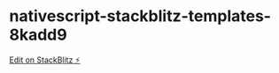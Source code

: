 # nativescript-stackblitz-templates-8kadd9

[Edit on StackBlitz ⚡️](https://stackblitz.com/edit/nativescript-stackblitz-templates-8kadd9)